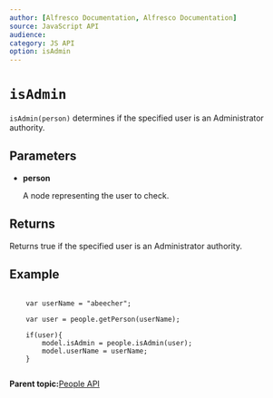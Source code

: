 ```yaml
---
author: [Alfresco Documentation, Alfresco Documentation]
source: JavaScript API
audience: 
category: JS API
option: isAdmin
---
```


# `isAdmin`

`isAdmin(person)` determines if the specified user is an Administrator authority.

## Parameters

-   **person**

    A node representing the user to check.


## Returns

Returns true if the specified user is an Administrator authority.

## Example

```

    var userName = "abeecher";

    var user = people.getPerson(userName);

    if(user){
        model.isAdmin = people.isAdmin(user);
        model.userName = userName;
    }        
      
```

**Parent topic:**[People API](../references/API-JS-People.md)


